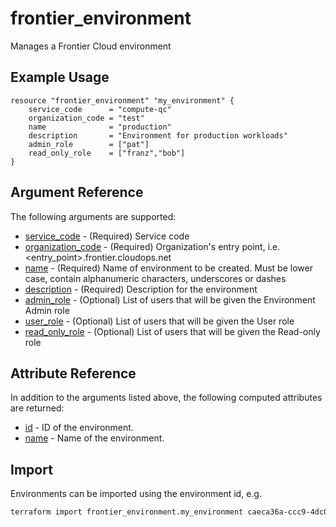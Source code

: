 # frontier_environment

Manages a Frontier Cloud environment

## Example Usage

```hcl
resource "frontier_environment" "my_environment" {
    service_code      = "compute-qc"
    organization_code = "test"
    name              = "production"
    description       = "Environment for production workloads"
    admin_role        = ["pat"]
    read_only_role    = ["franz","bob"]
}
```

## Argument Reference

The following arguments are supported:

- [service_code](#service_code) - (Required) Service code
- [organization_code](#organization_code) - (Required) Organization's entry point, i.e. \<entry_point\>.frontier.cloudops.net
- [name](#name) - (Required) Name of environment to be created. Must be lower case, contain alphanumeric characters, underscores or dashes
- [description](#description) - (Required) Description for the environment
- [admin_role](#admin_role) - (Optional) List of users that will be given the Environment Admin role
- [user_role](#user_role) - (Optional) List of users that will be given the User role
- [read_only_role](#read_only_role) - (Optional) List of users that will be given the Read-only role

## Attribute Reference

In addition to the arguments listed above, the following computed attributes are returned:

- [id](#id) - ID of the environment.
- [name](#name) - Name of the environment.

## Import

Environments can be imported using the environment id, e.g.

```bash
terraform import frontier_environment.my_environment caeca36a-ccc9-4dc0-a7d1-eb88cbd7d0c0
```
